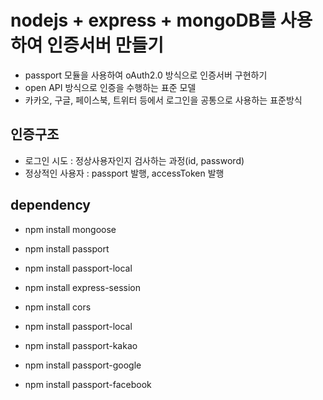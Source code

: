 # nodejs + express + mongoDB를 사용하여 인증서버 만들기

- passport 모듈을 사용하여 oAuth2.0 방식으로 인증서버 구현하기
- open API 방식으로 인증을 수행하는 표준 모델
- 카카오, 구글, 페이스북, 트위터 등에서 로그인을 공통으로 사용하는 표준방식

## 인증구조

- 로그인 시도 : 정상사용자인지 검사하는 과정(id, password)
- 정상적인 사용자 : passport 발행, accessToken 발행

## dependency

- npm install mongoose
- npm install passport
- npm install passport-local
- npm install express-session
- npm install cors

- npm install passport-local
- npm install passport-kakao
- npm install passport-google
- npm install passport-facebook
